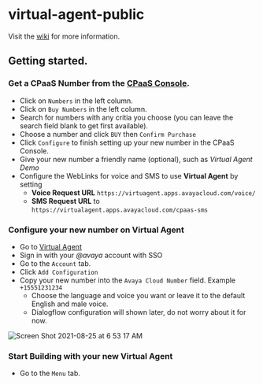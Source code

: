 # virtual-agent-public

Visit the [wiki](https://github.com/Avaya-CXI/virtual-agent-public/wiki) for more information.

## Getting started.

### Get a CPaaS Number from the [CPaaS Console](https://cloud.zang.io/v2/dashboard).
* Click on `Numbers` in the left column.
* Click on `Buy Numbers` in the left column.
* Search for numbers with any critia you choose (you can leave the search field blank to get first available).
* Choose a number and click `BUY` then `Confirm Purchase`
* Click `Configure` to finish setting up your new number in the CPaaS Console.
* Give your new number a friendly name (optional), such as *Virtual Agent Demo*
* Configure the WebLinks for voice and SMS to use **Virtual Agent** by setting 
  - **Voice Request URL** `https://virtuagent.apps.avayacloud.com/voice/` 
  - **SMS Request URL** to `https://virtualagent.apps.avayacloud.com/cpaas-sms`

### Configure your new number on Virtual Agent
* Go to [Virtual Agent](https://virtualagent.apps.avayacloud.com)
* Sign in with your *@avaya* account with SSO
* Go to the `Account` tab.
* Click `Add Configuration`
* Copy your new number into the `Avaya Cloud Number` field. Example `+15551231234`
  - Choose the language and voice you want or leave it to the default English and male voice. 
  - Dialogflow configuration will shown later, do not worry about it for now.

![Screen Shot 2021-08-25 at 6 53 17 AM](https://user-images.githubusercontent.com/23265287/130785936-951a853a-0fa8-4e91-8823-be2c15c5f988.png)

### Start Building with your new Virtual Agent 
* Go to the `Menu` tab.
